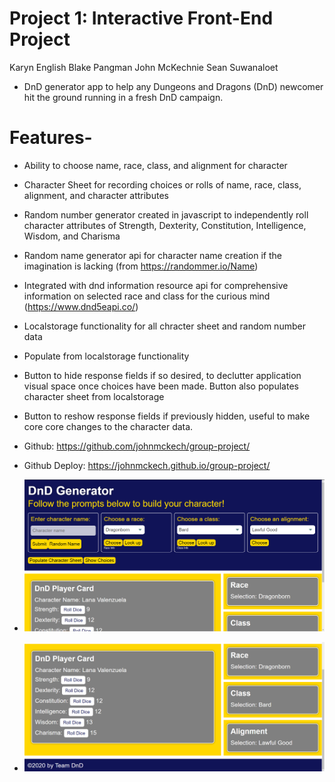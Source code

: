 # Project 1: Interactive Front-End Project
Karyn English
Blake Pangman
John McKechnie
Sean Suwanaloet

* DnD generator app to help any Dungeons and Dragons (DnD) newcomer hit the ground running in a fresh DnD campaign. 

# Features- 
* Ability to choose name, race, class, and alignment for character
* Character Sheet for recording choices or rolls of name, race, class, alignment, and character attributes
* Random number generator created in javascript to independently roll character attributes of Strength, Dexterity, Constitution, Intelligence, Wisdom, and Charisma
* Random name generator api for character name creation if the imagination is lacking (from https://randommer.io/Name)
* Integrated with dnd information resource api for comprehensive information on selected race and class for the curious mind (https://www.dnd5eapi.co/)
* Localstorage functionality for all chracter sheet and random number data
* Populate from localstorage functionality
* Button to hide response fields if so desired, to declutter application visual space once choices have been made. Button also populates character sheet from localstorage
* Button to reshow response fields if previously hidden, useful to make core core changes to the character data.

* Github: https://github.com/johnmckech/group-project/
* Github Deploy: https://johnmckech.github.io/group-project/
* ![Project Screenshot](./assets/images/screenshot1.png)
* ![Project Screenshot](./assets/images/screenshot2.png)